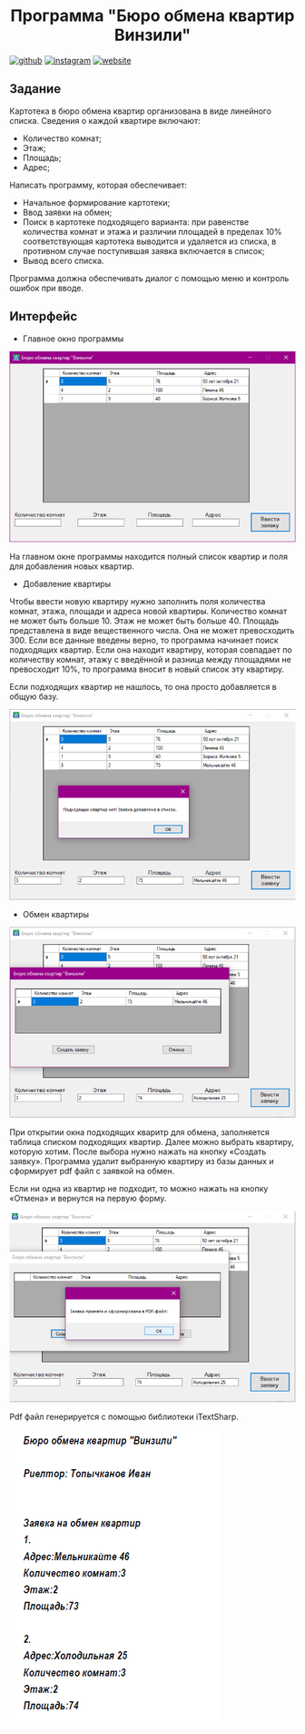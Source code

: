 <h1 align="center">Программа "Бюро обмена квартир Винзили"</h1>

[<img src='https://cdn.jsdelivr.net/npm/simple-icons@3.0.1/icons/github.svg' alt='github' height='40'>](https://github.com/sizze1veG)  [<img src='https://cdn.jsdelivr.net/npm/simple-icons@3.0.1/icons/instagram.svg' alt='instagram' height='40'>](https://www.instagram.com/sizze1veG/)  [<img src='https://cdn.jsdelivr.net/npm/simple-icons@3.0.1/icons/icloud.svg' alt='website' height='40'>](https://vk.com/sizze1veg)  

<h2>Задание</h2>
Картотека в бюро обмена квартир организована в виде линейного списка. Сведения о каждой квартире включают:

- Количество комнат;
-	Этаж;
-	Площадь;
- Адрес;

Написать программу, которая обеспечивает:

-	Начальное формирование картотеки;
-	Ввод заявки на обмен;
-	Поиск в картотеке подходящего варианта: при равенстве количества комнат и этажа и различии площадей в пределах 10% соответствующая картотека выводится и удаляется из списка, в противном случае поступившая заявка включается в список;
-	Вывод всего списка.

Программа должна обеспечивать диалог с помощью меню и контроль ошибок при вводе.

<h2>Интерфейс</h2>

- Главное окно программы

<picture>
  <img src="https://github.com/sizze1veG/ApartmentExchangeBureau/blob/main/screenshots/Screenshot_1.png">
</picture>

На главном окне программы находится полный список квартир и поля для добавления новых квартир.

- Добавление квартиры

Чтобы ввести новую квартиру нужно заполнить поля количества комнат, этажа, площади и адреса новой квартиры. 
Количество комнат не может быть больше 10. Этаж не может быть больше 40. Площадь представлена в виде вещественного числа. 
Она не может превосходить 300. Если все данные введены верно, то программа начинает поиск подходящих квартир. 
Если она находит квартиру, которая совпадает по количеству комнат, этажу с введённой и разница между площадями не превосходит 10%, 
то программа вносит в новый список эту квартиру.

Если подходящих квартир не нашлось, то она просто добавляется в общую базу.

<picture>
  <img src="https://github.com/sizze1veG/ApartmentExchangeBureau/blob/main/screenshots/Screenshot_2.png">
</picture>

- Обмен квартиры

<picture>
  <img src="https://github.com/sizze1veG/ApartmentExchangeBureau/blob/main/screenshots/Screenshot_3.png">
</picture>

При открытии окна подходящих кваритр для обмена, заполняется таблица списком подходящих квартир. Далее можно выбрать квартиру, которую хотим. 
После выбора нужно нажать на кнопку «Создать заявку». Программа удалит выбранную квартиру из базы данных и сформирует pdf файл с заявкой на обмен. 

Если ни одна из квартир не подходит, то можно нажать на кнопку «Отмена» и вернутся на первую форму.

<picture>
  <img src="https://github.com/sizze1veG/ApartmentExchangeBureau/blob/main/screenshots/Screenshot_4.png">
</picture>

Pdf файл генерируется с помощью библиотеки iTextSharp.

<picture>
  <img src="https://github.com/sizze1veG/ApartmentExchangeBureau/blob/main/screenshots/Screenshot_5.png">
</picture>
